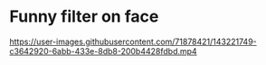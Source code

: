 # Funny filter on face



https://user-images.githubusercontent.com/71878421/143221749-c3642920-6abb-433e-8db8-200b4428fdbd.mp4

